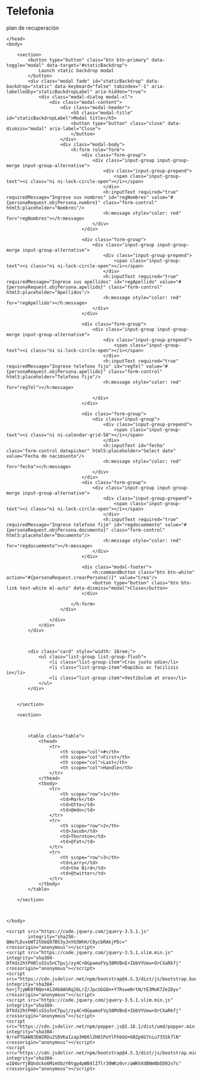 # Telefonia
plan de recuperación
<?xml version="1.0" encoding="UTF-8"?>
<!--
To change this license header, choose License Headers in Project Properties.
To change this template file, choose Tools | Templates
and open the template in the editor.
-->
<!DOCTYPE html>
<html xmlns="http://www.w3.org/1999/xhtml"
      xmlns:h="http://xmlns.jcp.org/jsf/html"
      xmlns:html5="http://xmlns.jcp.org/jsf/passthrough"
      xmlns:ui="http://xmlns.jcp.org/jsf/facelets"
      xmlns:c="http://xmlns.jcp.org/jsp/jstl/core"
      xmlns:f="http://xmlns.jcp.org/jsf/core">
    <head>
        <title>TODO supply a title</title>
        <meta name="viewport" content="width=device-width, initial-scale=1.0"/>
        <link rel="stylesheet" href="https://cdn.jsdelivr.net/npm/bootstrap@4.5.3/dist/css/bootstrap.min.css" integrity="sha384-TX8t27EcRE3e/ihU7zmQxVncDAy5uIKz4rEkgIXeMed4M0jlfIDPvg6uqKI2xXr2" crossorigin="anonymous"/>
        <script src="https://unpkg.com/sweetalert/dist/sweetalert.min.js"></script>

    </head>
    <body>

        <section>
            <button type="button" class="btn btn-primary" data-toggle="modal" data-target="#staticBackdrop">
                Launch static backdrop modal
            </button>           
            <div class="modal fade" id="staticBackdrop" data-backdrop="static" data-keyboard="false" tabindex="-1" aria-labelledby="staticBackdropLabel" aria-hidden="true">
                <div class="modal-dialog modal-xl">
                    <div class="modal-content">
                        <div class="modal-header">
                            <h5 class="modal-title" id="staticBackdropLabel">Modal title</h5>
                            <button type="button" class="close" data-dismiss="modal" aria-label="Close">
                            </button>
                        </div>
                        <div class="modal-body">
                            <h:form role="form">
                                <div class="form-group">
                                    <div class="input-group input-group-merge input-group-alternative">
                                        <div class="input-group-prepend">
                                            <span class="input-group-text"><i class="ni ni-lock-circle-open"></i></span>
                                        </div>
                                        <h:inputText required="true" requiredMessage="Ingrese sus nombres" id="regNombres" value="#{personaRequest.objPersona.nombre}" class="form-control" html5:placeholder="Nombres"/>
                                        <h:message style="color: red" for="regNombres"></h:message>
                                    </div>
                                </div>

                                <div class="form-group">
                                    <div class="input-group input-group-merge input-group-alternative">
                                        <div class="input-group-prepend">
                                            <span class="input-group-text"><i class="ni ni-lock-circle-open"></i></span>
                                        </div>
                                        <h:inputText required="true" requiredMessage="Ingrese sus apellidos" id="regApellido" value="#{personaRequest.objPersona.apellido}" class="form-control" html5:placeholder="Apellidos"/>
                                        <h:message style="color: red" for="regApellido"></h:message>
                                    </div>
                                </div>

                                <div class="form-group">
                                    <div class="input-group input-group-merge input-group-alternative">
                                        <div class="input-group-prepend">
                                            <span class="input-group-text"><i class="ni ni-lock-circle-open"></i></span>
                                        </div>
                                        <h:inputText required="true" requiredMessage="Ingrese telefono fijo" id="regTel" value="#{personaRequest.objPersona.apellido}" class="form-control" html5:placeholder="Telefono fijo"/>
                                        <h:message style="color: red" for="regTel"></h:message>

                                    </div>
                                </div>

                                <div class="form-group">
                                    <div class="input-group">
                                        <div class="input-group-prepend">
                                            <span class="input-group-text"><i class="ni ni-calendar-grid-58"></i></span>
                                        </div>
                                        <h:inputText id="fecha" class="form-control datepicker" html5:placeholder="Select date"  value="Fecha de nacimiento"/>
                                        <h:message style="color: red" for="fecha"></h:message>
                                    </div>
                                </div>
                                <div class="form-group">
                                    <div class="input-group input-group-merge input-group-alternative">
                                        <div class="input-group-prepend">
                                            <span class="input-group-text"><i class="ni ni-lock-circle-open"></i></span>
                                        </div>
                                        <h:inputText required="true" requiredMessage="Ingrese telefono fijo" id="regdocuemento" value="#{personaRequest.objPersona.documento}" class="form-control" html5:placeholder="Documento"/>
                                        <h:message style="color: red" for="regdocuemento"></h:message>
                                    </div>
                                </div>

                                <div class="modal-footer">
                                    <h:commandButton class="btn btn-white" action="#{personaRequest.crearPersona()}" value="Crea"/>
                                    <button type="button" class="btn btn-link text-white ml-auto" data-dismiss="modal">Close</button>
                                </div>

                            </h:form>
                        </div>

                    </div>
                </div>
            </div>



            <div class="card" style="width: 18rem;">
                <ul class="list-group list-group-flush">
                    <li class="list-group-item">Cras justo odio</li>
                    <li class="list-group-item">Dapibus ac facilisis in</li>
                    <li class="list-group-item">Vestibulum at eros</li>
                </ul>
            </div>


        </section>

        <section>



            <table class="table">
                <thead>
                    <tr>
                        <th scope="col">#</th>
                        <th scope="col">First</th>
                        <th scope="col">Last</th>
                        <th scope="col">Handle</th>
                    </tr>
                </thead>
                <tbody>
                    <tr>
                        <th scope="row">1</th>
                        <td>Mark</td>
                        <td>Otto</td>
                        <td>@mdo</td>
                    </tr>
                    <tr>
                        <th scope="row">2</th>
                        <td>Jacob</td>
                        <td>Thornton</td>
                        <td>@fat</td>
                    </tr>
                    <tr>
                        <th scope="row">3</th>
                        <td>Larry</td>
                        <td>the Bird</td>
                        <td>@twitter</td>
                    </tr>
                </tbody>
            </table>

        </section>



    </body>

    <script src="https://code.jquery.com/jquery-3.5.1.js"
            integrity="sha256-QWo7LDvxbWT2tbbQ97B53yJnYU3WhH/C8ycbRAkjPDc="
    crossorigin="anonymous"></script>
    <script src="https://code.jquery.com/jquery-3.5.1.slim.min.js" integrity="sha384-DfXdz2htPH0lsSSs5nCTpuj/zy4C+OGpamoFVy38MVBnE+IbbVYUew+OrCXaRkfj" crossorigin="anonymous"></script>
    <script src="https://cdn.jsdelivr.net/npm/bootstrap@4.5.3/dist/js/bootstrap.bundle.min.js" integrity="sha384-ho+j7jyWK8fNQe+A12Hb8AhRq26LrZ/JpcUGGOn+Y7RsweNrtN/tE3MoK7ZeZDyx" crossorigin="anonymous"></script>
    <script src="https://code.jquery.com/jquery-3.5.1.slim.min.js" integrity="sha384-DfXdz2htPH0lsSSs5nCTpuj/zy4C+OGpamoFVy38MVBnE+IbbVYUew+OrCXaRkfj" crossorigin="anonymous"></script>
    <script src="https://cdn.jsdelivr.net/npm/popper.js@1.16.1/dist/umd/popper.min.js" integrity="sha384-9/reFTGAW83EW2RDu2S0VKaIzap3H66lZH81PoYlFhbGU+6BZp6G7niu735Sk7lN" crossorigin="anonymous"></script>
    <script src="https://cdn.jsdelivr.net/npm/bootstrap@4.5.3/dist/js/bootstrap.min.js" integrity="sha384-w1Q4orYjBQndcko6MimVbzY0tgp4pWB4lZ7lr30WKz0vr/aWKhXdBNmNb5D92v7s" crossorigin="anonymous"></script>
</html>
